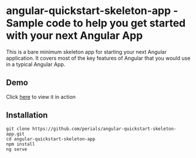 # angular-quickstart-skeleton-app - Sample code to help you get started with your next Angular App

This is a bare minimum skeleton app for starting your next Angular application.
It covers most of the key features of Angular that you would use in a typical Angular App. 

## Demo
Click [here][1] to view it in action


## Installation
```
git clone https://github.com/perials/angular-quickstart-skeleton-app.git
cd angular-quickstart-skeleton-app
npm install
ng serve
```
[1]: https://perials.github.io/angular-quickstart-skeleton-app-demo/
